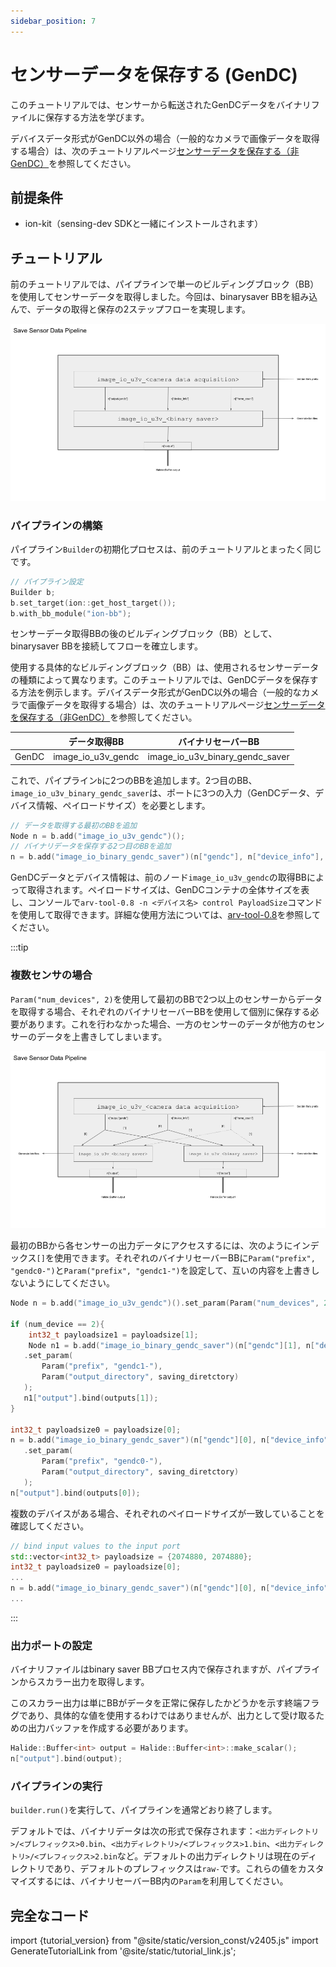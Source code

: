 ```yaml
---
sidebar_position: 7
---
```


# センサーデータを保存する (GenDC)

このチュートリアルでは、センサーから転送されたGenDCデータをバイナリファイルに保存する方法を学びます。

デバイスデータ形式がGenDC以外の場合（一般的なカメラで画像データを取得する場合）は、次のチュートリアルページ[センサーデータを保存する（非GenDC）](./save-image-bin.md)を参照してください。

## 前提条件

* ion-kit（sensing-dev SDKと一緒にインストールされます）

## チュートリアル

前のチュートリアルでは、パイプラインで単一のビルディングブロック（BB）を使用してセンサーデータを取得しました。今回は、binarysaver BBを組み込んで、データの取得と保存の2ステップフローを実現します。

![binarysaver-bb-after-data-acquisition-BB](../img/tutorial4-single-sensor.png)

### パイプラインの構築

パイプライン`Builder`の初期化プロセスは、前のチュートリアルとまったく同じです。

```c++
// パイプライン設定
Builder b;
b.set_target(ion::get_host_target());
b.with_bb_module("ion-bb");
```

センサーデータ取得BBの後のビルディングブロック（BB）として、binarysaver BBを接続してフローを確立します。

使用する具体的なビルディングブロック（BB）は、使用されるセンサーデータの種類によって異なります。このチュートリアルでは、GenDCデータを保存する方法を例示します。デバイスデータ形式がGenDC以外の場合（一般的なカメラで画像データを取得する場合）は、次のチュートリアルページ[センサーデータを保存する（非GenDC）](./save-image-bin.md)を参照してください。

|           | データ取得BB                            | バイナリセーバーBB                                  |
|-----------|----------------------------------------|--------------------------------------------------|
| GenDC     | image_io_u3v_gendc                     | image_io_u3v_binary_gendc_saver                  |


これで、パイプライン`b`に2つのBBを追加します。2つ目のBB、`image_io_u3v_binary_gendc_saver`は、ポートに3つの入力（GenDCデータ、デバイス情報、ペイロードサイズ）を必要とします。

```c++
// データを取得する最初のBBを追加
Node n = b.add("image_io_u3v_gendc")();
// バイナリデータを保存する2つ目のBBを追加
n = b.add("image_io_binary_gendc_saver")(n["gendc"], n["device_info"], &payloadsize);
```

GenDCデータとデバイス情報は、前のノード`image_io_u3v_gendc`の取得BBによって取得されます。ペイロードサイズは、GenDCコンテナの全体サイズを表し、コンソールで`arv-tool-0.8 -n <デバイス名> control PayloadSize`コマンドを使用して取得できます。詳細な使用方法については、[arv-tool-0.8](../../external/aravis/arv-tools)を参照してください。

:::tip

### 複数センサの場合

`Param("num_devices", 2)`を使用して最初のBBで2つ以上のセンサーからデータを取得する場合、それぞれのバイナリセーバーBBを使用して個別に保存する必要があります。これを行わなかった場合、一方のセンサーのデータが他方のセンサーのデータを上書きしてしまいます。

![binarysaver-bb-after-data-acquisition-BB-multi-sensor](../img/tutorial4-multi-sensor.png)

最初のBBから各センサーの出力データにアクセスするには、次のようにインデックス`[]`を使用できます。それぞれのバイナリセーバーBBに`Param("prefix", "gendc0-")`と`Param("prefix", "gendc1-")`を設定して、互いの内容を上書きしないようにしてください。

```c++
Node n = b.add("image_io_u3v_gendc")().set_param(Param("num_devices", 2),);

if (num_device == 2){
    int32_t payloadsize1 = payloadsize[1];
    Node n1 = b.add("image_io_binary_gendc_saver")(n["gendc"][1], n["device_info"][1], &payloadsize1)
   .set_param(
       Param("prefix", "gendc1-"),
       Param("output_directory", saving_diretctory)
   );
   n1["output"].bind(outputs[1]);
}

int32_t payloadsize0 = payloadsize[0];
n = b.add("image_io_binary_gendc_saver")(n["gendc"][0], n["device_info"][0], &payloadsize0)
   .set_param(
       Param("prefix", "gendc0-"),
       Param("output_directory", saving_diretctory)
   );
n["output"].bind(outputs[0]);
```

複数のデバイスがある場合、それぞれのペイロードサイズが一致していることを確認してください。

```C++
// bind input values to the input port
std::vector<int32_t> payloadsize = {2074880, 2074880};
int32_t payloadsize0 = payloadsize[0];
...
n = b.add("image_io_binary_gendc_saver")(n["gendc"][0], n["device_info"][0], &payloadsize0)
...
```

:::

### 出力ポートの設定

バイナリファイルはbinary saver BBプロセス内で保存されますが、パイプラインからスカラー出力を取得します。

このスカラー出力は単にBBがデータを正常に保存したかどうかを示す終端フラグであり、具体的な値を使用するわけではありませんが、出力として受け取るための出力バッファを作成する必要があります。

```c++
Halide::Buffer<int> output = Halide::Buffer<int>::make_scalar();
n["output"].bind(output);
```

### パイプラインの実行

`builder.run()`を実行して、パイプラインを通常どおり終了します。

デフォルトでは、バイナリデータは次の形式で保存されます：`<出力ディレクトリ>/<プレフィックス>0.bin`、`<出力ディレクトリ>/<プレフィックス>1.bin`、`<出力ディレクトリ>/<プレフィックス>2.bin`など。デフォルトの出力ディレクトリは現在のディレクトリであり、デフォルトのプレフィックスは`raw-`です。これらの値をカスタマイズするには、バイナリセーバーBB内の`Param`を利用してください。

## 完全なコード

import {tutorial_version} from "@site/static/version_const/v2405.js"
import GenerateTutorialLink from '@site/static/tutorial_link.js';

<GenerateTutorialLink language="cpp" tag={tutorial_version} tutorialfile="tutorial4_save_gendc_data" />
